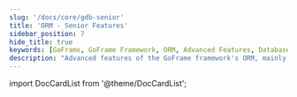 ```yaml
---
slug: '/docs/core/gdb-senior'
title: 'ORM - Senior Features'
sidebar_position: 7
hide_title: true
keywords: [GoFrame, GoFrame Framework, ORM, Advanced Features, Database Management, gdb, Go Development, Data Manipulation, Modeling, Query Optimization]
description: "Advanced features of the GoFrame framework's ORM, mainly including advanced functions for database management and operations. These features help developers handle data modeling more efficiently, optimize query performance, and simplify data manipulation processes, thereby improving the efficiency and quality of development using the GoFrame framework."
---
```


import DocCardList from '@theme/DocCardList';

<DocCardList />